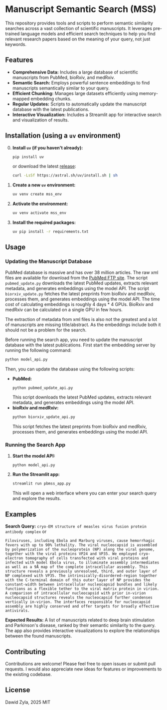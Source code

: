 # Manuscript Semantic Search (MSS)

This repository provides tools and scripts to perform semantic similarity searches across a vast collection of scientific manuscripts. It leverages pre-trained language models and efficient search techniques to help you find relevant research papers based on the meaning of your query, not just keywords.

## Features

* **Comprehensive Data:** Includes a large database of scientific manuscripts from PubMed, bioRxiv, and medRxiv.
* **Semantic Search:** Employs powerful sentence embeddings to find manuscripts semantically similar to your query.
* **Efficient Chunking:** Manages large datasets efficiently using memory-mapped embedding chunks.
* **Regular Updates:** Scripts to automatically update the manuscript database with the latest publications.
* **Interactive Visualization:** Includes a Streamlit app for interactive search and visualization of results.

## Installation (using a `uv` environment)
0. **Install `uv` (if you haven't already):**
   ```bash
   pip install uv
   ``` 
   or download the latest [release](https://docs.astral.sh/uv/getting-started/installation/): 
   ```bash
   curl -LsSf https://astral.sh/uv/install.sh | sh
   ```

1. **Create a new `uv` environment:**
   ```bash
   uv venv create mss_env
   ```
2. **Activate the environment:**
   ```bash
   uv venv activate mss_env
   ```
3. **Install the required packages:**
   ```bash
   uv pip install -r requirements.txt
   ```

## Usage

### Updating the Manuscript Database

PubMed database is massive and has over 38 million articles. The raw xml files are available for download from the [PubMed FTP site](https://ftp.ncbi.nlm.nih.gov/pubmed/baseline/). The script `pubmed_update.py` downloads the latest PubMed updates, extracts relevant metadata, and generates embeddings using the model API. The script `biorxiv_update.py` fetches the latest preprints from bioRxiv and medRxiv, processes them, and generates embeddings using the model API. The time cost of calculating embeddings is roughly 4 days * 4 GPUs. BioRxiv and medRxiv can be calculated on a single GPU in few hours.

The extraction of metadata from xml files is also not the greatest and a lot of manuscripts are missing title/abstract. As the embeddings include both it should not be a problem for the search.

Before running the search app, you need to update the manuscript database with the latest publications. First start the embedding server by running the following command:

```bash
python model_api.py
```

Then, you can update the database using the following scripts:

* **PubMed:**
   ```bash
   python pubmed_update_api.py
   ```
   This script downloads the latest PubMed updates, extracts relevant metadata, and generates embeddings using the model API.
* **bioRxiv and medRxiv:**
   ```bash
   python biorxiv_update_api.py
   ```
   This script fetches the latest preprints from bioRxiv and medRxiv, processes them, and generates embeddings using the model API.

### Running the Search App

1. **Start the model API:**
   ```bash
   python model_api.py
   ```
2. **Run the Streamlit app:**
   ```bash
   streamlit run pbmss_app.py
   ```
   This will open a web interface where you can enter your search query and explore the results.

## Examples

**Search Query:** `cryo-EM structure of measles virus fusion protein antibody complex` or 
```
Filoviruses, including Ebola and Marburg viruses, cause hemorrhagic fevers with up to 90% lethality. The viral nucleocapsid is assembled by polymerization of the nucleoprotein (NP) along the viral genome, together with the viral proteins VP24 and VP35. We employed cryo-electron tomography of cells transfected with viral proteins and infected with model Ebola virus, to illuminate assembly intermediates as well as a 9Å map of the complete intracellular assembly. This structure reveals a previously unresolved, third, and outer layer of NP complexed with VP35. The intrinsically-disordered-region together with the C-terminal domain of this outer layer of NP provides the constant-width between intracellular nucleocapsid bundles and likely functions as a flexible tether to the viral matrix protein in virion. A comparison of intracellular nucleocapsid with prior in-virion nucleocapsid structures reveals the nucleocapsid further condenses vertically in-virion. The interfaces responsible for nucleocapsid assembly are highly conserved and offer targets for broadly effective antivirals.
```

**Expected Results:** A list of manuscripts related to deep brain stimulation and Parkinson's disease, ranked by their semantic similarity to the query. The app also provides interactive visualizations to explore the relationships between the found manuscripts.

## Contributing

Contributions are welcome! Please feel free to open issues or submit pull requests. I would also appreciate new ideas for features or improvements to the existing codebase.

## License
Dawid Zyla, 2025
MIT
